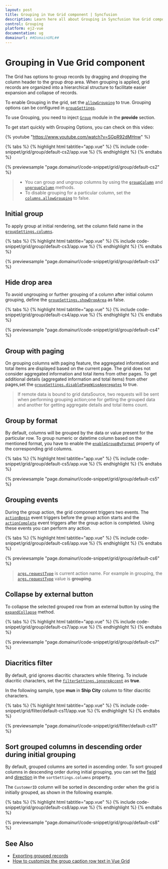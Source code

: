 ```yaml
---
layout: post
title: Grouping in Vue Grid component | Syncfusion
description: Learn here all about Grouping in Syncfusion Vue Grid component of Syncfusion Essential JS 2 and more.
control: Grouping 
platform: ej2-vue
documentation: ug
domainurl: ##DomainURL##
---
```


# Grouping in Vue Grid component

The Grid has options to group records by dragging and dropping the column header to the group drop area. When grouping is applied, grid records are organized into a hierarchical structure to facilitate easier expansion and collapse of records.

To enable Grouping in the grid, set the [`allowGrouping`](https://ej2.syncfusion.com/vue/documentation/api/grid/#allowgrouping) to true. Grouping options can be configured in [`groupSettings`](https://ej2.syncfusion.com/vue/documentation/api/grid/groupSettings/).

To use Grouping, you need to inject [`Group`](https://ej2.syncfusion.com/vue/documentation/api/grid/group) module in the **provide** section.

To get start quickly with Grouping Options, you can check on this video:

{% youtube "https://www.youtube.com/watch?v=SGpR92dMHnw" %}

{% tabs %}
{% highlight html tabtitle="app.vue" %}
{% include code-snippet/grid/group/default-cs2/app.vue %}
{% endhighlight %}
{% endtabs %}
        
{% previewsample "page.domainurl/code-snippet/grid/group/default-cs2" %}

> * You can group and ungroup columns by using the [`groupColumn`](https://ej2.syncfusion.com/vue/documentation/api/grid/group/#groupcolumn) and [`ungroupColumn`](https://ej2.syncfusion.com/vue/documentation/api/grid/group/#ungroupcolumn) methods.
> * To disable grouping for a particular column, set the [`columns.allowGrouping`](https://ej2.syncfusion.com/vue/documentation/api/grid/column/#allowgrouping) to false.

## Initial group

To apply group at initial rendering, set the column field name in the [`groupSettings.columns`](https://ej2.syncfusion.com/vue/documentation/api/grid/groupSettings/#columns).

{% tabs %}
{% highlight html tabtitle="app.vue" %}
{% include code-snippet/grid/group/default-cs3/app.vue %}
{% endhighlight %}
{% endtabs %}
        
{% previewsample "page.domainurl/code-snippet/grid/group/default-cs3" %}

## Hide drop area

To avoid ungrouping or further grouping of a column after initial column grouping, define the [`groupSettings.showDropArea`](https://ej2.syncfusion.com/vue/documentation/api/grid/groupSettings/#showdroparea) as false.

{% tabs %}
{% highlight html tabtitle="app.vue" %}
{% include code-snippet/grid/group/default-cs4/app.vue %}
{% endhighlight %}
{% endtabs %}
        
{% previewsample "page.domainurl/code-snippet/grid/group/default-cs4" %}

## Group with paging

On grouping columns with paging feature, the aggregated information and total items are displayed based on the current page. The grid does not consider aggregated information and total items from other pages. To get additional details (aggregated information and total items) from other pages,set the [`groupSettings.disablePageWiseAggregates`](https://ej2.syncfusion.com/vue/documentation/api/grid/groupSettings/#disablepagewiseaggregates) to true.

> If remote data is bound to grid dataSource, two requests will be sent when performing grouping action;one for getting the grouped data and another for getting aggregate details and total items count.

## Group by format

By default, columns will be grouped by the data or value present for the particular row. To group numeric or datetime column based on the mentioned format, you have to enable the [`enableGroupByFormat`](https://ej2.syncfusion.com/vue/documentation/api/grid/column/#enablegroupbyformat) property of the corresponding grid columns.

{% tabs %}
{% highlight html tabtitle="app.vue" %}
{% include code-snippet/grid/group/default-cs5/app.vue %}
{% endhighlight %}
{% endtabs %}
        
{% previewsample "page.domainurl/code-snippet/grid/group/default-cs5" %}

## Grouping events

During the group action, the grid component triggers two events. The [`actionBegin`](https://ej2.syncfusion.com/vue/documentation/api/grid/#actionbegin) event triggers before the group action starts and the [`actionComplete`](https://ej2.syncfusion.com/vue/documentation/api/grid/#actioncomplete) event triggers after the group action is completed. Using these events you can perform any action.

{% tabs %}
{% highlight html tabtitle="app.vue" %}
{% include code-snippet/grid/group/default-cs6/app.vue %}
{% endhighlight %}
{% endtabs %}
        
{% previewsample "page.domainurl/code-snippet/grid/group/default-cs6" %}

> [`args.requestType`](https://ej2.syncfusion.com/vue/documentation/api/grid/sortEventArgs/#requesttype) is current action name. For example in grouping, the [`args.requestType`](https://ej2.syncfusion.com/vue/documentation/api/grid/sortEventArgs/#requesttype) value is **grouping**.

## Collapse by external button

To collapse the selected grouped row from an external button by using the [`expandCollapse`](https://ej2.syncfusion.com/vue/documentation/api/grid/group/#expandcollapserows) method.

{% tabs %}
{% highlight html tabtitle="app.vue" %}
{% include code-snippet/grid/group/default-cs7/app.vue %}
{% endhighlight %}
{% endtabs %}
        
{% previewsample "page.domainurl/code-snippet/grid/group/default-cs7" %}

## Diacritics filter

By default, grid ignores diacritic characters while filtering. To include diacritic characters, set the [`filterSettings.ignoreAccent`](https://ej2.syncfusion.com/vue/documentation/api/grid/filterSettings/#ignoreaccent) as **true**.

In the following sample, type **mun** in **Ship City** column to filter diacritic characters.

{% tabs %}
{% highlight html tabtitle="app.vue" %}
{% include code-snippet/grid/filter/default-cs11/app.vue %}
{% endhighlight %}
{% endtabs %}
        
{% previewsample "page.domainurl/code-snippet/grid/filter/default-cs11" %}

## Sort grouped columns in descending order during initial grouping

By default, grouped columns are sorted in ascending order. To sort grouped columns in descending order during initial grouping, you can set the [field](https://ej2.syncfusion.com/vue/documentation/api/grid/sortDescriptorModel/#field) and [direction](https://ej2.syncfusion.com/vue/documentation/api/grid/sortDescriptorModel/#direction-string) in the `sortSettings.columns` property.

The `CustomerID` column will be sorted in descending order when the grid is initially grouped, as shown in the following example.

{% tabs %}
{% highlight html tabtitle="app.vue" %}
{% include code-snippet/grid/group/default-cs8/app.vue %}
{% endhighlight %}
{% endtabs %}
        
{% previewsample "page.domainurl/code-snippet/grid/group/default-cs8" %}

## See Also

* [Exporting grouped records](../excel-export/excel-export-options/#exporting-grouped-records)
* [How to customize the group caption row text in Vue Grid](https://www.syncfusion.com/forums/154055/how-to-customize-the-group-caption-row-text-in-vue-grid)